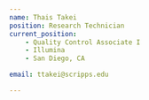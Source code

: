 ```yaml
---
name: Thais Takei
position: Research Technician
current_position:
    - Quality Control Associate I
    - Illumina
    - San Diego, CA

email: ttakei@scripps.edu

---
```

